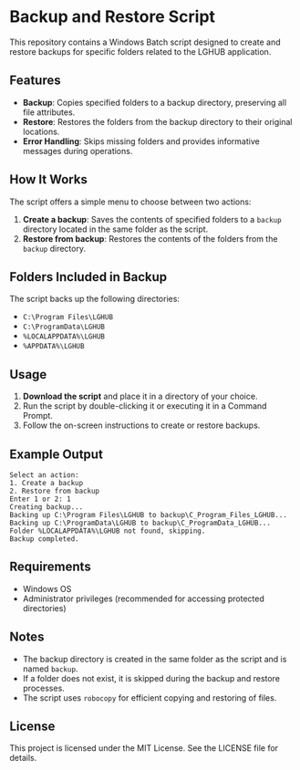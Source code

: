 # Backup and Restore Script

This repository contains a Windows Batch script designed to create and restore backups for specific folders related to the LGHUB application.

## Features
- **Backup**: Copies specified folders to a backup directory, preserving all file attributes.
- **Restore**: Restores the folders from the backup directory to their original locations.
- **Error Handling**: Skips missing folders and provides informative messages during operations.

## How It Works
The script offers a simple menu to choose between two actions:
1. **Create a backup**: Saves the contents of specified folders to a `backup` directory located in the same folder as the script.
2. **Restore from backup**: Restores the contents of the folders from the `backup` directory.

## Folders Included in Backup
The script backs up the following directories:
- `C:\Program Files\LGHUB`
- `C:\ProgramData\LGHUB`
- `%LOCALAPPDATA%\LGHUB`
- `%APPDATA%\LGHUB`

## Usage
1. **Download the script** and place it in a directory of your choice.
2. Run the script by double-clicking it or executing it in a Command Prompt.
3. Follow the on-screen instructions to create or restore backups.

## Example Output
```
Select an action:
1. Create a backup
2. Restore from backup
Enter 1 or 2: 1
Creating backup...
Backing up C:\Program Files\LGHUB to backup\C_Program_Files_LGHUB...
Backing up C:\ProgramData\LGHUB to backup\C_ProgramData_LGHUB...
Folder %LOCALAPPDATA%\LGHUB not found, skipping.
Backup completed.
```

## Requirements
- Windows OS
- Administrator privileges (recommended for accessing protected directories)

## Notes
- The backup directory is created in the same folder as the script and is named `backup`.
- If a folder does not exist, it is skipped during the backup and restore processes.
- The script uses `robocopy` for efficient copying and restoring of files.

## License
This project is licensed under the MIT License. See the LICENSE file for details.
